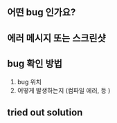 ## 어떤 bug 인가요?

## 에러 메시지 또는 스크린샷

## bug 확인 방법
1. bug 위치
2. 어떻게 발생하는지 (컴파일 에러, 등 )

## tried out solution